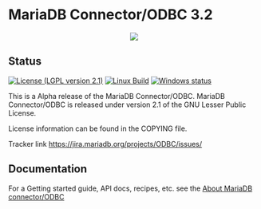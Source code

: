 # MariaDB Connector/ODBC 3.2
<p align="center">
  <a href="http://mariadb.com/">
    <img src="https://mariadb.com/kb/static/images/logo-2018-black.png">
  </a>
</p>


## Status
[![License (LGPL version 2.1)](https://img.shields.io/badge/license-GNU%20LGPL%20version%202.1-green.svg?style=flat-square)](http://opensource.org/licenses/LGPL-2.1)
[![Linux Build](https://secure.travis-ci.org/MariaDB-Corporation/mariadb-connector-odbc.png?branch=master)](https://travis-ci.com/MariaDB-Corporation/mariadb-connector-odbc)
[![Windows status](https://ci.appveyor.com/api/projects/status/1fv21j33a6mpkxq5/branch/master?svg=true)](https://ci.appveyor.com/project/LawrinNovitsky/mariadb-connector-odbc)


This is a Alpha release of the MariaDB Connector/ODBC.
MariaDB Connector/ODBC is released under version 2.1 of the
GNU Lesser Public License.

License information can be found in the COPYING file.

Tracker link <a href="https://jira.mariadb.org/projects/ODBC/issues/">https://jira.mariadb.org/projects/ODBC/issues/</a>

## Documentation

For a Getting started guide, API docs, recipes,  etc. see the [About MariaDB connector/ODBC](https://mariadb.com/kb/en/mariadb/about-mariadb-connector-odbc/)
